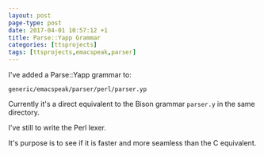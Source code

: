 ```yaml
---
layout: post
page-type: post
date: 2017-04-01 10:57:12 +1
title: Parse::Yapp Grammar
categories: [ttsprojects]
tags: [ttsprojects,emacspeak,parser]
---
```


I've added a Parse::Yapp grammar to:

	generic/emacspeak/parser/perl/parser.yp

Currently it's a direct equivalent to the Bison grammar `parser.y` in the same directory.

I've still to write the Perl lexer.

It's purpose is to see if it is faster and more seamless than the C equivalent.

